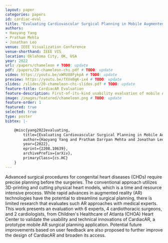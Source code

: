 ```yaml
---
layout: paper
categories: papers
id: cardiac-eval
title: "Evaluating Cardiovascular Surgical Planning in Mobile Augmented Reality"
authors: 
- Haoyang Yang
- Pratham Mehta
- Jonathan Leo
venue: IEEE Visualization Conference
venue-shorthand: IEEE VIS
location: Oklahoma City, OK, USA
year: 2022
url: /papers/chameleon # TODO: update
pdf: /papers/20-chameleon-chi.pdf # TODO: update
video: https://youtu.be/xWRU88FykpA # TODO: update
preview: https://youtu.be/fXVeBgK-ix4 # TODO: update
slides: /slides/20-chameleon-chi-slides.pdf # TODO: update
feature-title: CardiacAR Evaluation
feature-description: First-of-its-kind usability evaluation of mobile AR tool for cardiac surgeons.
image: /images/featured/chameleon.png # TODO: update
feature-order: 1
featured: true
selected: true
type: poster
bibtex: |-

    @misc{yang2022evaluating,
        title={Evaluating Cardiovascular Surgical Planning in Mobile Augmented Reality}, 
        author={Haoyang Yang and Pratham Darrpan Mehta and Jonathan Leo and Zhiyan Zhou and Megan Dass and Anish Upadhayay and Timothy C. Slesnick and Fawwaz Shaw and Amanda Randles and Duen Horng Chau},
        year={2022},
        eprint={2208.10639},
        archivePrefix={arXiv},
        primaryClass={cs.HC}
    }
---
```

Advanced surgical procedures for congenital heart diseases (CHDs) require precise planning before the surgeries. The conventional approach utilizes 3D-printing and cutting physical heart models, which is a time and resource intensive process. While rapid advances in augmented reality (AR) technologies have the potential to streamline surgical planning, there is limited research that evaluates such AR approaches with medical experts. 
This work presents an evaluation with 6 experts, 4 cardiothoracic surgeons, and 2 cardiologists, from Children's Healthcare of Atlanta (CHOA) Heart Center to validate the usability and technical innovations of CardiacAR, a prototype mobile AR surgical planning application. Potential future improvements based on user feedback are also proposed to further improve the design of CardiacAR and broaden its access.
